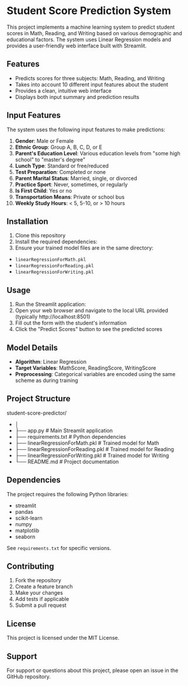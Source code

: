 # Student Score Prediction System

This project implements a machine learning system to predict student scores in Math, Reading, and Writing based on various demographic and educational factors. The system uses Linear Regression models and provides a user-friendly web interface built with Streamlit.

## Features

- Predicts scores for three subjects: Math, Reading, and Writing
- Takes into account 10 different input features about the student
- Provides a clean, intuitive web interface
- Displays both input summary and prediction results

## Input Features

The system uses the following input features to make predictions:

1. **Gender**: Male or Female
2. **Ethnic Group**: Group A, B, C, D, or E
3. **Parent's Education Level**: Various education levels from "some high school" to "master's degree"
4. **Lunch Type**: Standard or free/reduced
5. **Test Preparation**: Completed or none
6. **Parent Marital Status**: Married, single, or divorced
7. **Practice Sport**: Never, sometimes, or regularly
8. **Is First Child**: Yes or no
9. **Transportation Means**: Private or school bus
10. **Weekly Study Hours**: < 5, 5-10, or > 10 hours

## Installation

1. Clone this repository
2. Install the required dependencies:
3. Ensure your trained model files are in the same directory:

- `linearRegressionForMath.pkl`
- `linearRegressionForReading.pkl`
- `linearRegressionForWriting.pkl`

## Usage

1. Run the Streamlit application:
2. Open your web browser and navigate to the local URL provided (typically http://localhost:8501)
3. Fill out the form with the student's information
4. Click the "Predict Scores" button to see the predicted scores

## Model Details

- **Algorithm**: Linear Regression
- **Target Variables**: MathScore, ReadingScore, WritingScore
- **Preprocessing**: Categorical variables are encoded using the same scheme as during training

## Project Structure

student-score-predictor/

- │
- ├── app.py # Main Streamlit application
- ├── requirements.txt # Python dependencies
- ├── linearRegressionForMath.pkl # Trained model for Math
- ├── linearRegressionForReading.pkl # Trained model for Reading
- ├── linearRegressionForWriting.pkl # Trained model for Writing
- └── README.md # Project documentation

## Dependencies

The project requires the following Python libraries:

- streamlit
- pandas
- scikit-learn
- numpy
- matplotlib
- seaborn

See `requirements.txt` for specific versions.

## Contributing

1. Fork the repository
2. Create a feature branch
3. Make your changes
4. Add tests if applicable
5. Submit a pull request

## License

This project is licensed under the MIT License.

## Support

For support or questions about this project, please open an issue in the GitHub repository.
